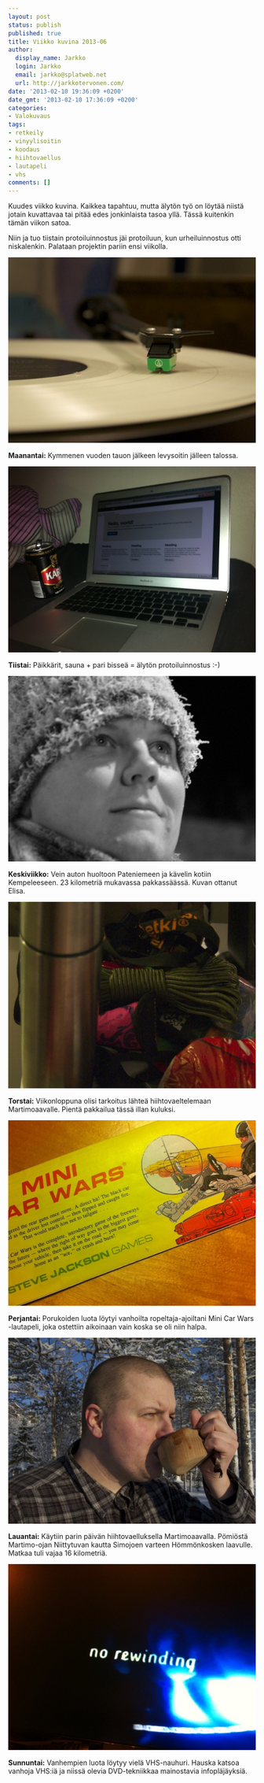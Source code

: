 ```yaml
---
layout: post
status: publish
published: true
title: Viikko kuvina 2013-06
author:
  display_name: Jarkko
  login: Jarkko
  email: jarkko@splatweb.net
  url: http://jarkkotervonen.com/
date: '2013-02-10 19:36:09 +0200'
date_gmt: '2013-02-10 17:36:09 +0200'
categories:
- Valokuvaus
tags:
- retkeily
- vinyylisoitin
- koodaus
- hiihtovaellus
- lautapeli
- vhs
comments: []
---
```

Kuudes viikko kuvina. Kaikkea tapahtuu, mutta älytön työ on löytää niistä jotain kuvattavaa tai pitää edes jonkinlaista tasoa yllä. Tässä kuitenkin tämän viikon satoa.

Niin ja tuo tiistain protoiluinnostus jäi protoiluun, kun urheiluinnostus otti niskalenkin. Palataan projektin pariin ensi viikolla.

<amp-img alt="Viikko kuvina 2013-06 - Maanantai" src="/assets/img/posts/2013-06-ma.jpg" layout="responsive" width="4" height="3">
  <noscript><img alt="Viikko kuvina 2013-06 - Maanantai" src="/assets/img/posts/2013-06-ma.jpg" /></noscript>
</amp-img>

__Maanantai:__ Kymmenen vuoden tauon jälkeen levysoitin jälleen talossa.

<amp-img alt="Viikko kuvina 2013-06 - Tiistai" src="/assets/img/posts/2013-07-ti.jpg" layout="responsive" width="4" height="3">
  <noscript><img alt="Viikko kuvina 2013-06 - Tiistai" src="/assets/img/posts/2013-07-ti.jpg" /></noscript>
</amp-img>

__Tiistai:__ Päikkärit, sauna + pari bisseä = älytön protoiluinnostus :-)

<amp-img alt="Viikko kuvina 2013-06 - Keskiviikko" src="/assets/img/posts/2013-07-ke.jpg" layout="responsive" width="4" height="3">
  <noscript><img alt="Viikko kuvina 2013-06 - Keskiviikko" src="/assets/img/posts/2013-07-ke.jpg" /></noscript>
</amp-img>

__Keskiviikko:__ Vein auton huoltoon Pateniemeen ja kävelin kotiin Kempeleeseen. 23 kilometriä mukavassa pakkassäässä. Kuvan ottanut Elisa.

<amp-img alt="Viikko kuvina 2013-06 - Torstai" src="/assets/img/posts/2013-06-to.jpg" layout="responsive" width="4" height="3">
  <noscript><img alt="Viikko kuvina 2013-06 - Torstai" src="/assets/img/posts/2013-06-to.jpg" /></noscript>
</amp-img>

__Torstai:__ Viikonloppuna olisi tarkoitus lähteä hiihtovaeltelemaan Martimoaavalle. Pientä pakkailua tässä illan kuluksi.

<amp-img alt="Viikko kuvina 2013-06 - Perjantai" src="/assets/img/posts/2013-06-pe.jpg" layout="responsive" width="4" height="3">
  <noscript><img alt="Viikko kuvina 2013-06 - Perjantai" src="/assets/img/posts/2013-06-pe.jpg" /></noscript>
</amp-img>

__Perjantai:__ Porukoiden luota löytyi vanhoilta ropeltaja-ajoiltani Mini Car Wars -lautapeli, joka ostettiin aikoinaan vain koska se oli niin halpa.

<amp-img alt="Viikko kuvina 2013-06 - Lauantai" src="/assets/img/posts/2013-06-la.jpg" layout="responsive" width="4" height="3">
  <noscript><img alt="Viikko kuvina 2013-06 - Lauantai" src="/assets/img/posts/2013-06-la.jpg" /></noscript>
</amp-img>

__Lauantai:__ Käytiin parin päivän hiihtovaelluksella Martimoaavalla. Pömiöstä Martimo-ojan Niittytuvan kautta Simojoen varteen Hömmönkosken laavulle. Matkaa tuli vajaa 16 kilometriä.

<amp-img alt="Viikko kuvina 2013-06 - Sunnuntai" src="/assets/img/posts/2013-06-su.jpg" layout="responsive" width="4" height="3">
  <noscript><img alt="Viikko kuvina 2013-06 - Sunnuntai" src="/assets/img/posts/2013-06-su.jpg" /></noscript>
</amp-img>

__Sunnuntai:__ Vanhempien luota löytyy vielä VHS-nauhuri. Hauska katsoa vanhoja VHS:iä ja niissä olevia DVD-tekniikkaa mainostavia infopläjäyksiä.
